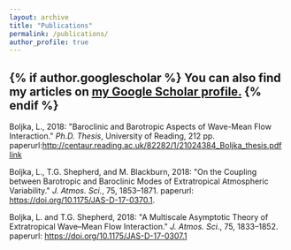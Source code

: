 ```yaml
---
layout: archive
title: "Publications"
permalink: /publications/
author_profile: true
---
```


{% if author.googlescholar %}
  You can also find my articles on <u><a href="{{https://scholar.google.com/citations?user=-rmSBisAAAAJ&hl=en}}">my Google Scholar profile</a>.</u>
{% endif %}
---
Boljka, L., 2018: "Baroclinic and Barotropic Aspects of Wave-Mean Flow Interaction." <i>Ph.D. Thesis</i>, University of Reading, 212 pp.
paperurl:http://centaur.reading.ac.uk/82282/1/21024384_Boljka_thesis.pdf
<a href="http://centaur.reading.ac.uk/82282/1/21024384_Boljka_thesis.pdf">link</a>

Boljka, L., T.G. Shepherd, and M. Blackburn, 2018: "On the Coupling between Barotropic and Baroclinic Modes of Extratropical Atmospheric Variability." <i>J. Atmos. Sci.</i>, 75, 1853–1871. 
paperurl: https://doi.org/10.1175/JAS-D-17-0370.1.

Boljka, L. and T.G. Shepherd, 2018: "A Multiscale Asymptotic Theory of Extratropical Wave–Mean Flow Interaction." <i>J. Atmos. Sci.</i>, 75, 1833–1852. 
paperurl: https://doi.org/10.1175/JAS-D-17-0307.1

